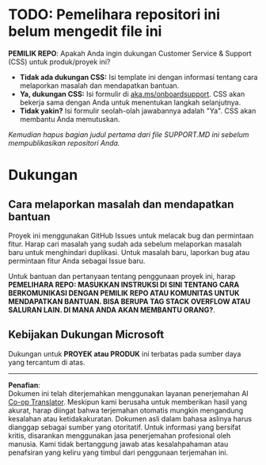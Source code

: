 <!--
CO_OP_TRANSLATOR_METADATA:
{
  "original_hash": "b7244261ee19497082edf33bcce64717",
  "translation_date": "2025-09-03T19:59:24+00:00",
  "source_file": "SUPPORT.md",
  "language_code": "id"
}
-->
# TODO: Pemelihara repositori ini belum mengedit file ini

**PEMILIK REPO**: Apakah Anda ingin dukungan Customer Service & Support (CSS) untuk produk/proyek ini?

- **Tidak ada dukungan CSS:** Isi template ini dengan informasi tentang cara melaporkan masalah dan mendapatkan bantuan.
- **Ya, dukungan CSS:** Isi formulir di [aka.ms/onboardsupport](https://aka.ms/onboardsupport). CSS akan bekerja sama dengan Anda untuk menentukan langkah selanjutnya.
- **Tidak yakin?** Isi formulir seolah-olah jawabannya adalah "Ya". CSS akan membantu Anda memutuskan.

*Kemudian hapus bagian judul pertama dari file SUPPORT.MD ini sebelum mempublikasikan repositori Anda.*

# Dukungan

## Cara melaporkan masalah dan mendapatkan bantuan  

Proyek ini menggunakan GitHub Issues untuk melacak bug dan permintaan fitur. Harap cari masalah yang sudah ada sebelum melaporkan masalah baru untuk menghindari duplikasi. Untuk masalah baru, laporkan bug atau permintaan fitur Anda sebagai Issue baru.

Untuk bantuan dan pertanyaan tentang penggunaan proyek ini, harap **PEMELIHARA REPO: MASUKKAN INSTRUKSI DI SINI 
TENTANG CARA BERKOMUNIKASI DENGAN PEMILIK REPO ATAU KOMUNITAS UNTUK MENDAPATKAN BANTUAN. BISA BERUPA TAG STACK OVERFLOW ATAU SALURAN LAIN. DI MANA ANDA AKAN MEMBANTU ORANG?**.

## Kebijakan Dukungan Microsoft  

Dukungan untuk **PROYEK atau PRODUK** ini terbatas pada sumber daya yang tercantum di atas.

---

**Penafian**:  
Dokumen ini telah diterjemahkan menggunakan layanan penerjemahan AI [Co-op Translator](https://github.com/Azure/co-op-translator). Meskipun kami berusaha untuk memberikan hasil yang akurat, harap diingat bahwa terjemahan otomatis mungkin mengandung kesalahan atau ketidakakuratan. Dokumen asli dalam bahasa aslinya harus dianggap sebagai sumber yang otoritatif. Untuk informasi yang bersifat kritis, disarankan menggunakan jasa penerjemahan profesional oleh manusia. Kami tidak bertanggung jawab atas kesalahpahaman atau penafsiran yang keliru yang timbul dari penggunaan terjemahan ini.